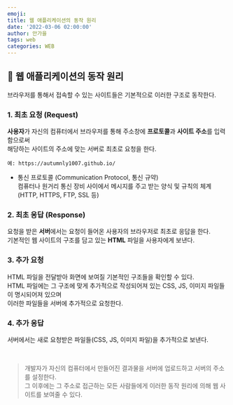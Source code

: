 ```yaml
---
emoji:
title: 웹 애플리케이션의 동작 원리
date: '2022-03-06 02:00:00'
author: 안가을
tags: web
categories: WEB
---
```


## 💙 웹 애플리케이션의 동작 원리

브라우저를 통해서 접속할 수 있는 사이트들은 기본적으로 이러한 구조로 동작한다.

### 1. 최초 요청 (Request)

**사용자**가 자신의 컴퓨터에서 브라우저를 통해 주소창에 **프로토콜**과 **사이트 주소**를 입력함으로써<br />
해당하는 사이트의 주소에 맞는 서버로 최초로 요청을 한다.

`예: https://autumnly1007.github.io/`

- 통신 프로토콜 (Communication Protocol, 통신 규약)<br />
  컴퓨터나 원거리 통신 장비 사이에서 메시지를 주고 받는 양식 및 규칙의 체계<br />
  (HTTP, HTTPS, FTP, SSL 등)

### 2. 최초 응답 (Response)

요청을 받은 **서버**에서는 요청이 들어온 사용자의 브라우저로 최초로 응답을 한다.<br />
기본적인 웹 사이트의 구조를 담고 있는 **HTML** 파일을 사용자에게 보낸다.

### 3. 추가 요청

HTML 파일을 전달받아 화면에 보여질 기본적인 구조들을 확인할 수 있다.<br />
HTML 파일에는 그 구조에 맞게 추가적으로 작성되어져 있는 CSS, JS, 이미지 파일들이 명시되어져 있으며<br />
이러한 파일들을 서버에 추가적으로 요청한다.

### 4. 추가 응답

서버에서는 새로 요청받은 파일들(CSS, JS, 이미지 파일)을 추가적으로 보낸다.

<br />

> 개발자가 자신의 컴퓨터에서 만들어진 결과물을 서버에 업로드하고 서버의 주소를 설정한다.<br />
> 그 이후에는 그 주소로 접근하는 모든 사람들에게 이러한 동작 원리에 의해 웹 사이트를 보여줄 수 있다.

```toc

```
